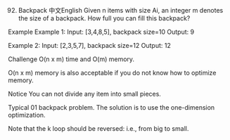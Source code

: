 92. Backpack
中文English
Given n items with size Ai, an integer m denotes the size of a backpack. How full you can fill this backpack?

Example
Example 1:
	Input:  [3,4,8,5], backpack size=10
	Output:  9

Example 2:
	Input:  [2,3,5,7], backpack size=12
	Output:  12
	
Challenge
O(n x m) time and O(m) memory.

O(n x m) memory is also acceptable if you do not know how to optimize memory.

Notice
You can not divide any item into small pieces.




Typical 01 backpack problem.
The solution is to use the one-dimension optimization.

Note that the k loop should be reversed: i.e., from big to small.